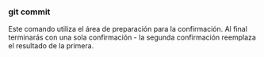 ### git commit
Este comando utiliza el área de preparación para la confirmación. Al final terminarás con una sola confirmación - la segunda confirmación reemplaza el resultado de la primera.

